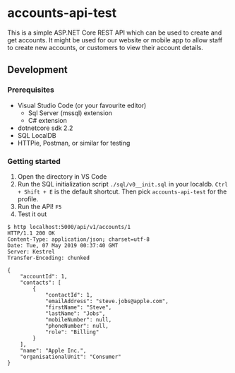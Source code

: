 # accounts-api-test

This is a simple ASP.NET Core REST API which can be used to create and get accounts.
It might be used for our website or mobile app to allow staff to create new accounts, or customers to view their account details.

## Development

### Prerequisites

* Visual Studio Code (or your favourite editor)
  * Sql Server (mssql) extension
  * C# extension
* dotnetcore sdk 2.2
* SQL LocalDB
* HTTPie, Postman, or similar for testing

### Getting started

1. Open the directory in VS Code
2. Run the SQL initialization script `./sql/v0__init.sql` in your localdb. `Ctrl + Shift + E` is the default shortcut. Then pick `accounts-api-test` for the profile.
3. Run the API! `F5`
4. Test it out
  ```
  $ http localhost:5000/api/v1/accounts/1
  HTTP/1.1 200 OK
  Content-Type: application/json; charset=utf-8
  Date: Tue, 07 May 2019 00:37:40 GMT
  Server: Kestrel
  Transfer-Encoding: chunked

  {
      "accountId": 1,
      "contacts": [
          {
              "contactId": 1,
              "emailAddress": "steve.jobs@apple.com",
              "firstName": "Steve",
              "lastName": "Jobs",
              "mobileNumber": null,
              "phoneNumber": null,
              "role": "Billing"
          }
      ],
      "name": "Apple Inc.",
      "organisationalUnit": "Consumer"
  }
  ```
